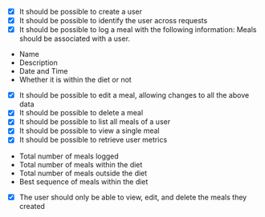 - [x] It should be possible to create a user
- [x] It should be possible to identify the user across requests
- [x] It should be possible to log a meal with the following information:
Meals should be associated with a user.
* Name 
* Description
* Date and Time
* Whether it is within the diet or not

- [x] It should be possible to edit a meal, allowing changes to all the above data
- [x] It should be possible to delete a meal
- [x] It should be possible to list all meals of a user
- [x] It should be possible to view a single meal
- [X] It should be possible to retrieve user metrics
* Total number of meals logged
* Total number of meals within the diet
* Total number of meals outside the diet
* Best sequence of meals within the diet
- [x] The user should only be able to view, edit, and delete the meals they created